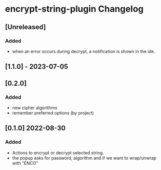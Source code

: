 <!-- Keep a Changelog guide -> https://keepachangelog.com -->

# encrypt-string-plugin Changelog

## [Unreleased]
### Added
- when an error occurs during decrypt, a notification is shown in the ide.

## [1.1.0] - 2023-07-05

## [0.2.0]
### Added
- new cipher algorithms
- remember preferred options (by project)

## [0.1.0] 2022-08-30
### Added
- Actions to encrypt or decrypt selected string.
- the popup asks for password, algorithm and if we want to wrap/unwrap with "ENC()"

